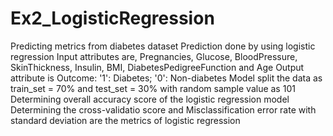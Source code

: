 # Ex2_LogisticRegression
Predicting metrics from diabetes dataset
Prediction done by using logistic regression
Input attributes are, Pregnancies, Glucose, BloodPressure, SkinThickness, Insulin, BMI, DiabetesPedigreeFunction and Age
Output attribute is Outcome: '1': Diabetes; '0': Non-diabetes
Model split the data as train_set = 70% and test_set = 30% with random sample value as 101
Determining overall accuracy score of the logistic regression model
Determining the cross-validatio score and Misclassification error rate with standard deviation are the metrics of logistic regression
